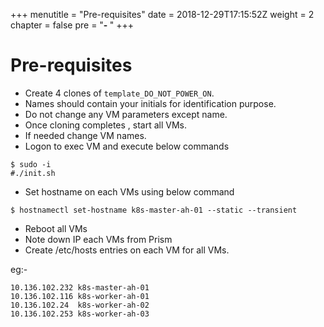 +++
menutitle = "Pre-requisites"
date = 2018-12-29T17:15:52Z
weight = 2
chapter = false
pre = "<b>- </b>"
+++

# Pre-requisites

- Create 4 clones of `template_DO_NOT_POWER_ON`.
- Names should contain your initials for identification purpose.
- Do not change any VM parameters except name.
- Once cloning completes , start all VMs.
- If needed change VM names.
- Logon to exec VM and execute below commands

```shell
$ sudo -i
#./init.sh
```

- Set hostname on each VMs using below command

```shell
$ hostnamectl set-hostname k8s-master-ah-01 --static --transient
```

- Reboot all VMs
- Note down IP each VMs from Prism
- Create /etc/hosts entries on each VM for all VMs.

eg:-
```
10.136.102.232 k8s-master-ah-01
10.136.102.116 k8s-worker-ah-01
10.136.102.24  k8s-worker-ah-02
10.136.102.253 k8s-worker-ah-03
```
